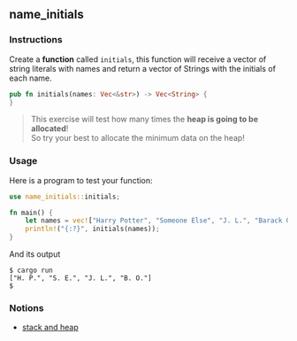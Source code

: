 ## name_initials

### Instructions

Create a **function** called `initials`, this function will receive a vector of string literals
with names and return a vector of Strings with the initials of each name.

```rust
pub fn initials(names: Vec<&str>) -> Vec<String> {
}
```

> This exercise will test how many times the **heap is going to be allocated**!\
> So try your best to allocate the minimum data on the heap!


### Usage

Here is a program to test your function:

```rust
use name_initials::initials;

fn main() {
    let names = vec!["Harry Potter", "Someone Else", "J. L.", "Barack Obama"];
    println!("{:?}", initials(names));
}
```

And its output

```console
$ cargo run
["H. P.", "S. E.", "J. L.", "B. O."]
$
```

### Notions

- [stack and heap](https://doc.rust-lang.org/1.22.0/book/first-edition/the-stack-and-the-heap.html)
